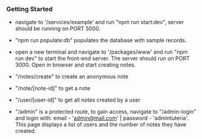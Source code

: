### Getting Started

- navigate to '/services/example' and run "npm run start:dev", server should be running on PORT 5000.

- "npm run populate:db" populates the database with sample records.

- open a new terminal and navigate to '/packages/www' and run "npm run dev" to start the front-end server. The server should run on PORT 3000. Open in browser and start creating notes.

- "/notes/create" to create an anonymous note

- "/note/[note-id]" to get a note

- "/user/[user-id]" to get all notes created by a user

- "/admin" is a protected route, to gain access, navigate to "/admin-login" and login with: email - 'admin@mail.com' | password - 'admintuteria'. This page displays a list of users and the number of notes they have created.
